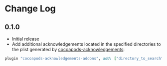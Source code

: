 # Change Log

## 0.1.0

* Initial release
* Add additional acknowledgements located in the specified directories to the plist generated by [cocoapods-acknowledgements](https://github.com/CocoaPods/cocoapods-acknowledgements):

```rb
plugin "cocoapods-acknowledgements-addons", add: ["directory_to_search"], exclude: ["lib_name"]
```
